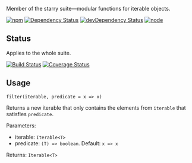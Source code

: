 Member of the starry suite—modular functions for iterable objects.

[![npm](https://img.shields.io/npm/v/starry.filter.svg?style=flat-square)](https://www.npmjs.com/package/starry.filter) [![Dependency Status](https://img.shields.io/david/starry.filter.svg?style=flat-square)](https://david-dm.org/starry.filter) [![devDependency Status](https://img.shields.io/david/dev/starry.filter.svg?style=flat-square)](https://david-dm.org/starry.filter#info=devDependencies) [![node](https://img.shields.io/node/v/starry.filter.svg?style=flat-square)](https://nodejs.org/en/download/)

## Status

Applies to the whole suite.

[![Build Status](https://img.shields.io/travis/seangenabe/starry.svg?style=flat-square)](https://travis-ci.org/seangenabe/starry) [![Coverage Status](https://img.shields.io/coveralls/seangenabe/starry.svg?style=flat-square)](https://coveralls.io/github/seangenabe/starry)

## Usage

`filter(iterable, predicate = x => x)`

Returns a new iterable that only contains the elements from `iterable` that satisfies `predicate`.

Parameters:
* iterable: `Iterable<T>`
* predicate: `(T) => boolean`. Default: `x => x`

Returns: `Iterable<T>`

